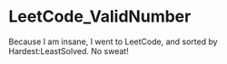 # LeetCode_ValidNumber
Because I am insane, I went to LeetCode, and sorted by Hardest:LeastSolved.  No sweat!

